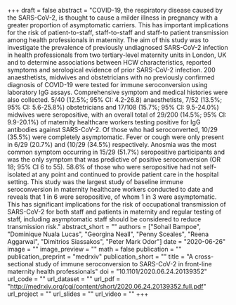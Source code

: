 +++
draft = false
abstract = "COVID-19, the respiratory disease caused by the SARS-CoV-2, is thought to cause a milder illness in pregnancy with a greater proportion of asymptomatic carriers. This has important implications for the risk of patient-to-staff, staff-to-staff and staff-to patient transmission among health professionals in maternity. The aim of this study was to investigate the prevalence of previously undiagnosed SARS-CoV-2 infection in health professionals from two tertiary-level maternity units in London, UK and to determine associations between HCW characteristics, reported symptoms and serological evidence of prior SARS-CoV-2 infection. 200 anaesthetists, midwives and obstetricians with no previously confirmed diagnosis of COVID-19 were tested for immune seroconversion using laboratory IgG assays. Comprehensive symptom and medical histories were also collected. 5/40 (12.5%; 95% CI: 4.2-26.8) anaesthetists, 7/52 (13.5%; 95% CI: 5.6-25.8%) obstetricians and 17/108 (15.7%; 95% CI: 9.5-24.0%) midwives were seropositive, with an overall total of 29/200 (14.5%; 95% CI: 9.9-20.1%) of maternity healthcare workers testing positive for IgG antibodies against SARS-CoV-2. Of those who had seroconverted, 10/29 (35.5%) were completely asymptomatic. Fever or cough were only present in 6/29 (20.7%) and (10/29 (34.5%) respectively. Anosmia was the most common symptom occurring in 15/29 (51.7%) seropositive participants and was the only symptom that was predictive of positive seroconversion (OR 18; 95% CI 6 to 55). 58.6% of those who were seropositive had not self-isolated at any point and continued to provide patient care in the hospital setting. This study was the largest study of baseline immune seroconversion in maternity healthcare workers conducted to date and reveals that 1 in 6 were seropositive, of whom 1 in 3 were asymptomatic. This has significant implications for the risk of occupational transmission of SARS-CoV-2 for both staff and patients in maternity and regular testing of staff, including asymptomatic staff should be considered to reduce transmission risk."
abstract_short = ""
authors = ["Sohail Bampoe", "Dominique Nuala Lucas", "Georgina Neall", "Penny Sceales", "Reena Aggarwal", "Dimitrios Siassakos", "Peter Mark Odor"]
date = "2020-06-26"
image = ""
image_preview = ""
math = false
publication = ""
publication_preprint = "medrxiv"
publication_short = ""
title = "A cross-sectional study of immune seroconversion to SARS-CoV-2 in front-line maternity health professionals"
doi = "10.1101/2020.06.24.20139352"
url_code = ""
url_dataset = ""
url_pdf = "http://medrxiv.org/cgi/content/short/2020.06.24.20139352.full.pdf"
url_project = ""
url_slides = ""
url_video = ""
+++